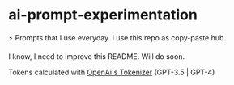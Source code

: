 # ai-prompt-experimentation

⚡ Prompts that I use everyday. I use this repo as copy-paste hub. 

I know, I need to improve this README. Will do soon. 

Tokens calculated with [OpenAi's Tokenizer](https://platform.openai.com/tokenizer) (GPT-3.5 | GPT-4)